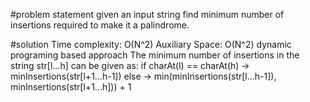 #problem statement
 given an input string find minimum number of insertions required to make it a palindrome.

#solution
  Time complexity: O(N^2)
  Auxiliary Space: O(N^2)
  dynamic programing based approach
  The minimum number of insertions in the string str[l...h] can be given as:
    if charAt(l) == charAt(h) -> minInsertions(str[l+1...h-1])
    else -> min(minInsertions(str[l...h-1]), minInsertions(str[l+1...h])) + 1 
